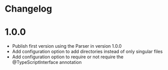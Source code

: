 Changelog
======

# 1.0.0

- Publish first version using the Parser in version 1.0.0
- Add configuration option to add directories instead of only singular files
- Add configuration option to require or not require the @TypeScriptInterface annotation

